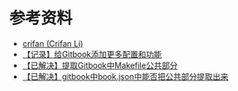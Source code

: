 # 参考资料

* [crifan (Crifan Li)](https://github.com/crifan)
* [【记录】给Gitbook添加更多配置和功能](http://www.crifan.org/gitbook_add_more_config_and_function)
* [【已解决】提取Gitbook中Makefile公共部分](http://www.crifan.org/gitbook_extract_common_part_of_makefile)
* [【已解决】gitbook中book.json中能否把公共部分提取出来](http://www.crifan.org/gitbook_extract_book_json_common_part)
